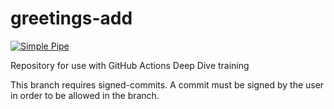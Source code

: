 # greetings-add

[![Simple Pipe](https://github.com/mheironimus-rgare/greetings-add/actions/workflows/pipeline.yml/badge.svg)](https://github.com/mheironimus-rgare/greetings-add/actions/workflows/pipeline.yml)

Repository for use with GitHub Actions Deep Dive training

This branch requires signed-commits. A commit must be signed by the user in order to be allowed in the branch.
